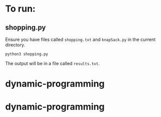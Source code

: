 # To run:

##  shopping.py
Ensure you have files called `shopping.txt` and `knapSack.py` in the current directory.

`python3 shopping.py`

The output will be in a file called `results.txt`.

# dynamic-programming
# dynamic-programming
